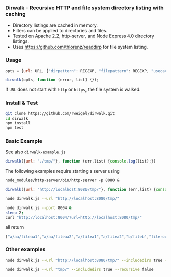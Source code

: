 ### Dirwalk - Recursive HTTP and file system directory listing with caching

- Directory listings are cached in memory.
- Filters can be applied to directories and files.
- Tested on Apache 2.2, http-server, and Node Express 4.0 directory listings.
- Uses https://github.com/thlorenz/readdirp for file system listing.

### Usage

```javascript
opts = {url: URL, ["dirpattern": REGEXP, "filepattern": REGEXP, "usecache": true, "recursive": true, "includedirs": false]};

dirwalk(opts, function (error, list) {});
```

If `URL` does not start with `http` or `https`, the file system is walked.

### Install & Test

```bash
git clone https://github.com/rweigel/dirwalk.git
cd dirwalk
npm install
npm test
```

### Basic Example

See also ```dirwalk-example.js```

```javascript
dirwalk({url: "./tmp/"}, function (err,list) {console.log(list);})
```

The following examples require starting a server using
```
node_modules/http-server/bin/http-server -p 8080 &
```

```javascript
dirwalk({url: "http://localhost:8080/tmp/"}, function (err,list) {console.log(list);})
```

```bash
node dirwalk.js --url "http://localhost:8080/tmp/"
```

```bash
node dirwalk.js --port 8004 &
sleep 2;
curl "http://localhost:8004/?url=http://localhost:8080/tmp/"
```

all return

```javascript
["a/aa/fileaa1","a/aa/fileaa2","a/filea1","a/filea2","b/fileb","fileroot"]
```

### Other examples

```bash
node dirwalk.js --url "http://localhost:8080/tmp/" --includedirs true --recursive false
```

```bash
node dirwalk.js --url "tmp/" --includedirs true --recursive false
```